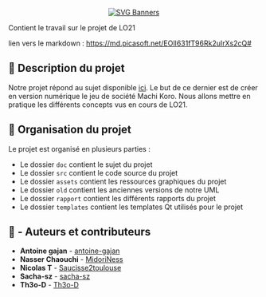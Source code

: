 <div align="center">

  [![SVG Banners](https://svg-banners.vercel.app/api?type=rainbow&text1=🌈%20Machi-Koro%20🌈&width=800&height=100)](https://github.com/Akshay090/svg-banners)

</div>

Contient le travail sur le projet de LO21

lien vers le markdown : https://md.picasoft.net/EOlI631fT96Rk2uIrXs2cQ#

## :notebook_with_decorative_cover: Description du projet
Notre projet répond au sujet disponible [ici](./doc/Sujet%20du%20projet.pdf).
Le but de ce dernier est de créer en version numérique le jeu de société Machi Koro.
Nous allons mettre en pratique les différents concepts vus en cours de LO21.


## :art: Organisation du projet
Le projet est organisé en plusieurs parties :
- Le dossier `doc` contient le sujet du projet
- Le dossier `src` contient le code source du projet
- Le dossier `assets` contient les ressources graphiques du projet
- Le dossier `old` contient les anciennes versions de notre UML
- Le dossier `rapport` contient les différents rapports du projet
- Le dossier `templates` contient les templates Qt utilisés pour le projet

## :notebook_with_decorative_cover: - Auteurs et contributeurs

-  **Antoine gajan**  - [antoine-gajan](https://github.com/antoine-gajan/)
-  **Nasser Chaouchi**  - [MidoriNess](https://github.com/MidoriNess)
-  **Nicolas T**  - [Saucisse2toulouse](https://github.com/Saucisse2toulouse)
-  **Sacha-sz** - [sacha-sz](https://github.com/sacha-sz/)
-  **Th3o-D**  - [Th3o-D](https://github.com/Th3o-D/)
